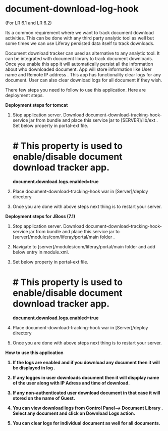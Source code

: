 document-download-log-hook
==========================
(For LR 6.1 and LR 6.2)

Its a common requirement where we want to track document download activities. 
This can be done with any third party analytic tool as well but some times we can use Liferay persisted data itself to track downloads.


Document download tracker can used as alternative to any analytic tool. It can be integrated with document library  to track document downloads.
Once you enable this app it will automatically persist all the information about who downloaded document. App will store information like User name and Remote IP address . 
This app has functionality clear logs for any document. 
User can also clear download logs for all document if they wish.


There few steps you need to follow to use this application. Here are deployment steps.

<b>Deployment steps for tomcat</b>

1) Stop application server.
Download document-download-tracking-hook-service jar from bundle and place this service jar to [SERVER]/lib/ext .
Set below property in portal-ext file.

 
   # # This property is used to enable/disable document download tracker app.
   

   <b>document.download.logs.enabled=true</b>
   

2) Place document-download-tracking-hook war in [Server]/deploy directory

3) Once you are done with above steps next thing is to restart your server. 


<b>Deployment steps for JBoss (7.1)</b>

1) Stop application server.
Download document-download-tracking-hook-service jar from bundle and place this service jar to  [server]/modules/com/liferay/portal/main folder .


2) Navigate to [server]/modules/com/liferay/portal/main folder and add below entry in module.xml.
<resource-root path="document-download-tracking-hook-service.jar" />


3) Set below property in portal-ext file.

 
   # # This property is used to enable/disable document download tracker app.
   

   <b>document.download.logs.enabled=true</b>
   

4) Place document-download-tracking-hook war in [Server]/deploy directory

5) Once you are done with above steps next thing is to restart your server. 



<b>How to use this application</p>

1) If the logs are enabled and if you download any document then it will be displayed in log .

2) If any logges in user downloads document then it will dispplay name of the user along with IP Adress and time of download.

3) If any non-authenticated user download document in that case it will stored on the name of Guest.

4) You can view download logs from Control Panel--> Document Library . Select any document and click on Download Logs action.

5) You can clear logs for individual document as well for all documents.
